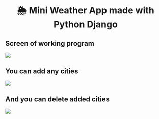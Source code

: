 
<h1 align="center">🌦 Mini Weather App made with Python Django</h1>

<h2>Screen of working program</h2>

<img src=".git-img/start">

<h2> You can add any cities </h2>

<img src=".git-img/add">

<h2> And you can delete added cities </h2>

<img src=".git-img/delete">
